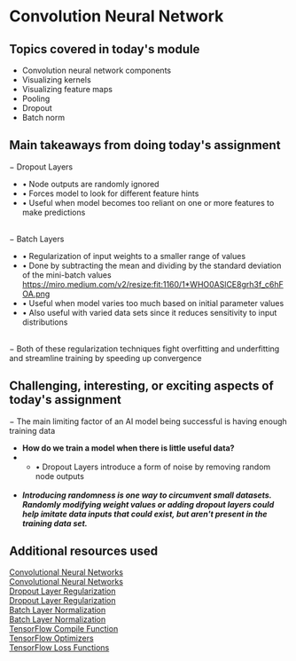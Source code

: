 # Convolution Neural Network

## Topics covered in today's module
* Convolution neural network components
* Visualizing kernels
* Visualizing feature maps
* Pooling
* Dropout
* Batch norm

## Main takeaways from doing today's assignment
&minus; Dropout Layers
- &bull; Node outputs are randomly ignored
- &bull; Forces model to look for different feature hints
- &bull; Useful when model becomes too reliant on one or more features to make predictions
<br></br>

&minus; Batch Layers
- &bull; Regularization of input weights to a smaller range of values
- &bull; Done by subtracting the mean and dividing by the standard deviation of the mini-batch values
https://miro.medium.com/v2/resize:fit:1160/1*WHO0ASlCE8grh3f_c6hFOA.png
- &bull; Useful when model varies too much based on initial parameter values
- &bull; Also useful with varied data sets since it reduces sensitivity to input distributions
<br></br>

&minus; Both of these regularization techniques fight overfitting and underfitting and streamline training by speeding up convergence
## Challenging, interesting, or exciting aspects of today's assignment
&minus; The main limiting factor of an AI model being successful is having enough training data
- **How do we train a model when there is little useful data?**
- - &bull; Dropout Layers introduce a form of noise by removing random node outputs
<br></br>
- ***Introducing randomness is one way to circumvent small datasets. Randomly modifying weight values or adding dropout layers could help imitate data inputs that could exist, but aren't present in the training data set.***

## Additional resources used 
[Convolutional Neural Networks](https://towardsdatascience.com/convolutional-neural-networks-explained-9cc5188c4939) \
[Convolutional Neural Networks](https://stackoverflow.com/questions/52272592/how-many-neurons-does-the-cnn-input-layer-have) \
[Dropout Layer Regularization](https://www.analyticsvidhya.com/blog/2022/08/dropout-regularization-in-deep-learning/) \
[Dropout Layer Regularization](https://machinelearningmastery.com/dropout-for-regularizing-deep-neural-networks/) \
[Batch Layer Normalization](https://machinelearningmastery.com/batch-normalization-for-training-of-deep-neural-networks/) \
[Batch Layer Normalization](https://www.pinecone.io/learn/batch-layer-normalization/) \
[TensorFlow Compile Function](https://www.tensorflow.org/api_docs/python/tf/keras/Model#compile) \
[TensorFlow Optimizers](https://www.tensorflow.org/api_docs/python/tf/keras/optimizers) \
[TensorFlow Loss Functions](https://www.tensorflow.org/api_docs/python/tf/keras/losses) 
